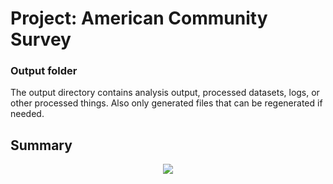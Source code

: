 # Project: American Community Survey
### Output folder

The output directory contains analysis output, processed datasets, logs, or other processed things. Also only generated files that can be regenerated if needed. 

## Summary 


 <p align="center">
 
   <img src="https://github.com/TZstatsADS/cycle1-9/tree/master/output/image/ScreenShot1.png">
 </p>
